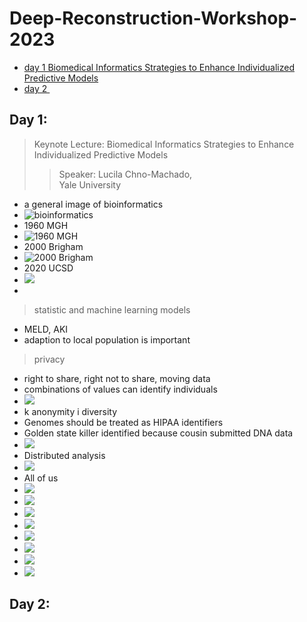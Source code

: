 # Deep-Reconstruction-Workshop-2023

- [day 1 ​Biomedical Informatics Strategies to Enhance Individualized Predictive Models](#day-1)
- [day 2 ​](#day-2)

## Day 1: 
> Keynote Lecture: ​Biomedical Informatics Strategies to Enhance Individualized Predictive Models
>> Speaker: Lucila Chno-Machado,  
>> Yale University

- a general image of bioinformatics
- ![bioinformatics](../../attachments/2024-02-23-19-27-05.png)
- 1960 MGH
- ![1960 MGH](../../attachments/2024-02-23-19-28-54.png)
- 2000 Brigham
- ![2000 Brigham](../../attachments/2024-02-23-19-29-52.png)
- 2020  UCSD
- ![](../../attachments/2024-02-23-19-46-00.png)
- 
>statistic and machine learning models

- MELD, AKI
- adaption to local population is important
  

>privacy
- right to share, right not to share, moving data
- combinations of values can identify individuals
- ![](../../attachments/2024-02-23-19-49-23.png)
- k anonymity i diversity
- Genomes should be treated as HIPAA identifiers
- Golden state killer identified because cousin submitted DNA data
- ![](../../attachments/2024-02-23-19-51-50.png)
- Distributed analysis
- ![](../../attachments/2024-02-23-19-53-47.png)
- All of us
- ![](../../attachments/2024-02-23-19-56-29.png)
- ![](../../attachments/2024-02-23-19-56-54.png)
- ![](../../attachments/2024-02-23-19-57-04.png)
- ![](../../attachments/2024-02-23-19-57-27.png)
- ![](../../attachments/2024-02-23-19-57-54.png)
- ![](../../attachments/2024-02-23-20-03-14.png)
- ![](../../attachments/2024-02-23-20-03-23.png)
- ![](../../attachments/2024-02-23-20-03-35.png)

## Day 2: